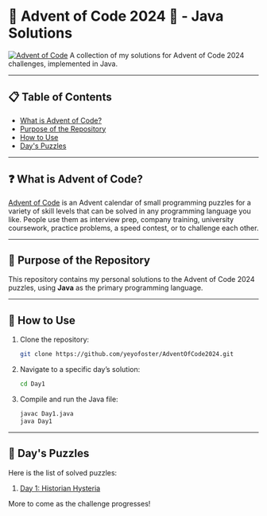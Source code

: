 # 🎄 Advent of Code 2024 🎅 - Java Solutions

[![Advent of Code](https://img.shields.io/badge/Advent%20of%20Code-2024-blue)](https://adventofcode.com/)
A collection of my solutions for Advent of Code 2024 challenges, implemented in Java.

---

## 📋 Table of Contents
- [What is Advent of Code?](#-what-is-advent-of-code)
- [Purpose of the Repository](#-purpose-of-the-repository)
- [How to Use](#-how-to-use)
- [Day's Puzzles](#-days-puzzles)

---

## ❓ What is Advent of Code?
[Advent of Code](https://adventofcode.com/ "Advent of Code") is an Advent calendar of small programming puzzles for a variety of skill levels that can be solved in any programming language you like. People use them as interview prep, company training, university coursework, practice problems, a speed contest, or to challenge each other.

---

## 🎯 Purpose of the Repository
This repository contains my personal solutions to the Advent of Code 2024 puzzles, using **Java** as the primary programming language.

---

## 🚀 How to Use
1. Clone the repository:
   ```bash
   git clone https://github.com/yeyofoster/AdventOfCode2024.git
   ```
2. Navigate to a specific day’s solution:
   ```bash
   cd Day1
   ```
3. Compile and run the Java file:
   ```bash
   javac Day1.java
   java Day1
   ```
---

## 🧩 Day's Puzzles
Here is the list of solved puzzles:
1. [Day 1: Historian Hysteria](Day1/ "Day 1: Historian Hysteria")

More to come as the challenge progresses!
